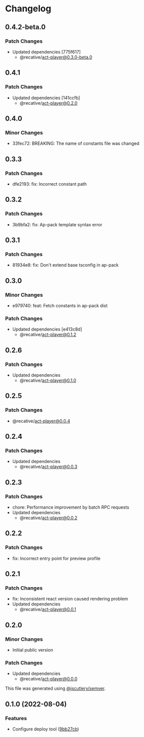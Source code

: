 # Changelog

## 0.4.2-beta.0

### Patch Changes

- Updated dependencies [775f617]
  - @recative/act-player@0.3.0-beta.0

## 0.4.1

### Patch Changes

- Updated dependencies [141ccfb]
  - @recative/act-player@0.2.0

## 0.4.0

### Minor Changes

- 33fec72: BREAKING: The name of constants file was changed

## 0.3.3

### Patch Changes

- dfe2193: fix: Incorrect constant path

## 0.3.2

### Patch Changes

- 3b9bfa2: fix: Ap-pack template syntax error

## 0.3.1

### Patch Changes

- 81934e8: fix: Don't extend base tsconfig in ap-pack

## 0.3.0

### Minor Changes

- e979740: feat: Fetch constants in ap-pack dist

### Patch Changes

- Updated dependencies [e413c8d]
  - @recative/act-player@0.1.2

## 0.2.6

### Patch Changes

- Updated dependencies
  - @recative/act-player@0.1.0

## 0.2.5

### Patch Changes

- @recative/act-player@0.0.4

## 0.2.4

### Patch Changes

- Updated dependencies
  - @recative/act-player@0.0.3

## 0.2.3

### Patch Changes

- chore: Performance improvement by batch RPC requests
- Updated dependencies
  - @recative/act-player@0.0.2

## 0.2.2

### Patch Changes

- fix: Incorrect entry point for preview profile

## 0.2.1

### Patch Changes

- fix: Inconsistent react version caused rendering problem
- Updated dependencies
  - @recative/act-player@0.0.1

## 0.2.0

### Minor Changes

- Initial public version

### Patch Changes

- Updated dependencies
  - @recative/act-player@0.0.0

This file was generated using [@jscutlery/semver](https://github.com/jscutlery/semver).

## 0.1.0 (2022-08-04)

### Features

- Configure deploy tool ([9bb27cb](https://github.com/recative/recative-system/commit/9bb27cb7512d097b7d4e385876db3e90a8da24ec))
